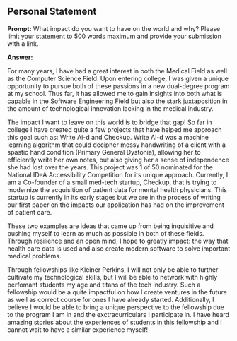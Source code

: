 ## Personal Statement

**Prompt:**
What impact do you want to have on the world and why? Please limit your statement to 500 words maximum and provide your submission with a link.

**Answer:** 

For many years, I have had a great interest in both the Medical Field as well as the Computer Science Field. Upon entering college, I was given a unique opportunity to pursue both of these passions in a new dual-degree program at my school. Thus far, it has allowed me to gain insights into both what is capable in the Software Engineering Field but also the stark juxtaposition in the amount of technological innovation lacking in the medical industry.

The impact I want to leave on this world is to bridge that gap! So far in college I have created quite a few projects that have helped me approach this goal such as: Write Ai-d and Checkup. Write Ai-d was a machine learning algorithm that could decipher messy handwriting of a client with a spastic hand condition (Primary General Dystonia), allowing her to efficiently write her own notes, but also giving her a sense of independence she had lost over the years. This project was 1 of 50 nominated for the National IDeA Accessibility Competition for its unique approach. Currently, I am a Co-founder of a small med-tech startup, Checkup, that is trying to modernize the acquisition of patient data for mental health physicians. This startup is currently in its early stages but we are in the process of writing our first paper on the impacts our application has had on the improvement of patient care.

These two examples are ideas that came up from being inquisitive and pushing myself to learn as much as possible in both of these fields. Through resilience and an open mind, I hope to greatly impact: the way that health care data is used and also create modern software to solve important medical problems. 

Through fellowships like Kleiner Perkins, I will not only be able to further cultivate my technological skills, but I will be able to network with highly perfomant students my age and titans of the tech industry. Such a fellowship would be a quite impactful on how I create ventures in the future as well as correct course for ones I have already started. Additionally, I believe I would be able to bring a unique perspective to the fellowship due to the program I am in and the exctracurriculars I participate in. I have heard amazing stories about the experiences of students in this fellowship and I cannot wait to have a similar experience myself!

